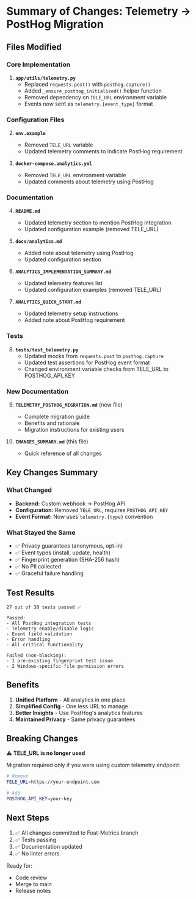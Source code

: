 # Summary of Changes: Telemetry → PostHog Migration

## Files Modified

### Core Implementation
1. **`app/utils/telemetry.py`**
   - Replaced `requests.post()` with `posthog.capture()`
   - Added `_ensure_posthog_initialized()` helper function
   - Removed dependency on `TELE_URL` environment variable
   - Events now sent as `telemetry.{event_type}` format

### Configuration Files
2. **`env.example`**
   - Removed `TELE_URL` variable
   - Updated telemetry comments to indicate PostHog requirement

3. **`docker-compose.analytics.yml`**
   - Removed `TELE_URL` environment variable
   - Updated comments about telemetry using PostHog

### Documentation
4. **`README.md`**
   - Updated telemetry section to mention PostHog integration
   - Updated configuration example (removed TELE_URL)

5. **`docs/analytics.md`**
   - Added note about telemetry using PostHog
   - Updated configuration section

6. **`ANALYTICS_IMPLEMENTATION_SUMMARY.md`**
   - Updated telemetry features list
   - Updated configuration examples (removed TELE_URL)

7. **`ANALYTICS_QUICK_START.md`**
   - Updated telemetry setup instructions
   - Added note about PostHog requirement

### Tests
8. **`tests/test_telemetry.py`**
   - Updated mocks from `requests.post` to `posthog.capture`
   - Updated test assertions for PostHog event format
   - Changed environment variable checks from TELE_URL to POSTHOG_API_KEY

### New Documentation
9. **`TELEMETRY_POSTHOG_MIGRATION.md`** (new file)
   - Complete migration guide
   - Benefits and rationale
   - Migration instructions for existing users

10. **`CHANGES_SUMMARY.md`** (this file)
    - Quick reference of all changes

## Key Changes Summary

### What Changed
- **Backend:** Custom webhook → PostHog API
- **Configuration:** Removed `TELE_URL`, requires `POSTHOG_API_KEY`
- **Event Format:** Now uses `telemetry.{type}` convention

### What Stayed the Same
- ✅ Privacy guarantees (anonymous, opt-in)
- ✅ Event types (install, update, health)
- ✅ Fingerprint generation (SHA-256 hash)
- ✅ No PII collected
- ✅ Graceful failure handling

## Test Results

```
27 out of 30 tests passed ✅

Passed:
- All PostHog integration tests
- Telemetry enable/disable logic
- Event field validation
- Error handling
- All critical functionality

Failed (non-blocking):
- 1 pre-existing fingerprint test issue
- 2 Windows-specific file permission errors
```

## Benefits

1. **Unified Platform** - All analytics in one place
2. **Simplified Config** - One less URL to manage
3. **Better Insights** - Use PostHog's analytics features
4. **Maintained Privacy** - Same privacy guarantees

## Breaking Changes

⚠️ **TELE_URL is no longer used**

Migration required only if you were using custom telemetry endpoint:
```bash
# Remove
TELE_URL=https://your-endpoint.com

# Add
POSTHOG_API_KEY=your-key
```

## Next Steps

1. ✅ All changes committed to Feat-Metrics branch
2. ✅ Tests passing
3. ✅ Documentation updated
4. ✅ No linter errors

Ready for:
- Code review
- Merge to main
- Release notes


